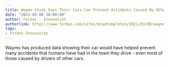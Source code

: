 ```yaml
---
title: Waymo Study Says Their Cars Can Prevent Accidents Caused By Other Drivers
date: "2021-03-08 20:00:00"
author: Forbes - Innovation
authorlink: https://www.forbes.com/sites/bradtempleton/2021/03/08/waymo-study-says-their-cars-would-be-very-good-at-avoiding-accidents/
tags:
- Forbes-Innovation
---
```

Waymo has produced data showing their car would have helped prevent many accidents that humans have had in the town they drive - even most of those caused by drivers of other cars.
